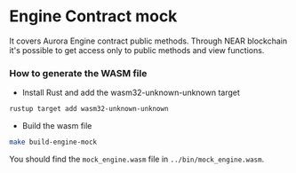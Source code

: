# Engine Contract mock

It covers Aurora Engine contract public methods. Through NEAR 
blockchain it's possible to get access only to public methods and
view functions.


### How to generate the WASM file

- Install Rust and add the wasm32-unknown-unknown target
```bash
rustup target add wasm32-unknown-unknown 
```

- Build the wasm file
```bash
make build-engine-mock
```

You should find the `mock_engine.wasm` file in `../bin/mock_engine.wasm`.
